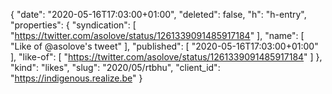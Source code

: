 {
  "date": "2020-05-16T17:03:00+01:00",
  "deleted": false,
  "h": "h-entry",
  "properties": {
    "syndication": [
      "https://twitter.com/asolove/status/1261339091485917184"
    ],
    "name": [
      "Like of @asolove's tweet"
    ],
    "published": [
      "2020-05-16T17:03:00+01:00"
    ],
    "like-of": [
      "https://twitter.com/asolove/status/1261339091485917184"
    ]
  },
  "kind": "likes",
  "slug": "2020/05/rtbhu",
  "client_id": "https://indigenous.realize.be"
}
